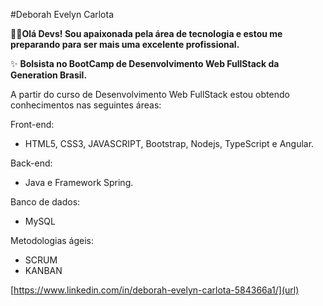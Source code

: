 #Deborah Evelyn Carlota

👩‍💻**Olá Devs! Sou apaixonada pela área de tecnologia e estou me preparando para ser mais uma excelente profissional.** 

:sparkles: **Bolsista no BootCamp de Desenvolvimento Web FullStack da Generation Brasil.** 

A partir do curso de Desenvolvimento Web FullStack estou obtendo conhecimentos nas seguintes áreas:

Front-end:
- HTML5, CSS3, JAVASCRIPT, Bootstrap, Nodejs, TypeScript e Angular.

Back-end:
- Java e Framework Spring.

Banco de dados:
- MySQL

Metodologias ágeis:
- SCRUM
- KANBAN

[https://www.linkedin.com/in/deborah-evelyn-carlota-584366a1/](url)
